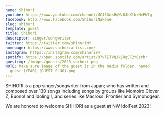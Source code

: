```yaml
---
name: Shihori
youtube: https://www.youtube.com/channel/UCJ3GcsHqWz0JbXlbzMvPW7g
facebook: http://www.facebook.com/ShihoriNakane
slug: shihori
template: guest
title: Shihori
descriptor: singer/songwriter
twitter: https://twitter.com/shihoriNY
homepage: https://www.shihoriartist.com/
instagram: https://instagram.com/shihori94
spotify: https://open.spotify.com/artist/07vlETVQJk1RgSF2YCsrhr
guestimg: /images/guests/2023_shihori.png
NOTE: Make sure image of the guest is in the media folder, named
  guest_(YEAR)_(GUEST_SLUG).png
---
```

SHIHORI is a pop singer/songwriter from Japan; who has written and composed over 130 songs  including songs by groups like Momoiro Clover Z, Buono! and Idoling!!, and series like Macross: Frontier and Symphogear.

We are honored to welcome SHIHORI as a guest at NW IdolFest 2023!